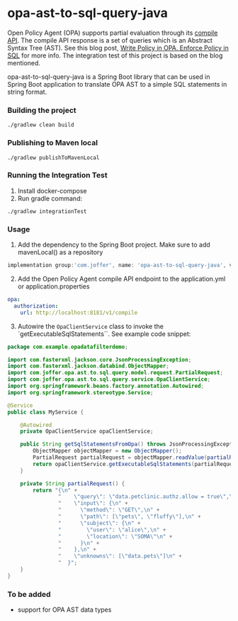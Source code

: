 # opa-ast-to-sql-query-java

Open Policy Agent (OPA) supports partial evaluation through its [compile API](https://www.openpolicyagent.org/docs/latest/rest-api/#compile-api).
The compile API response is a set of queries which is an Abstract Syntax Tree (AST).
See this blog post, [Write Policy in OPA. Enforce Policy in SQL](https://blog.openpolicyagent.org/write-policy-in-opa-enforce-policy-in-sql-d9d24db93bf4)
for more info. The integration test of this project is based on the blog mentioned.

opa-ast-to-sql-query-java is a Spring Boot library that can be used in Spring Boot application to translate OPA AST to a simple SQL statements in string format.

### Building the project
```console    
./gradlew clean build
```
### Publishing to Maven local
```console
./gradlew publishToMavenLocal
```
### Running the Integration Test
1. Install docker-compose
2. Run gradle command:
```console
./gradlew integrationTest
```
### Usage
1. Add the dependency to the Spring Boot project. Make sure to add mavenLocal() as a repository
```groovy
implementation group:'com.joffer', name: 'opa-ast-to-sql-query-java', version: '0.1'
````  
2. Add the Open Policy Agent compile API endpoint to the application.yml or application.properties
````yaml
opa:
  authorization:
    url: http://localhost:8181/v1/compile
````
3. Autowire the ``OpaClientService`` class to invoke the `getExecutableSqlStatements``. See example code snippet:

```java
package com.example.opadatafilterdemo;

import com.fasterxml.jackson.core.JsonProcessingException;
import com.fasterxml.jackson.databind.ObjectMapper;
import com.joffer.opa.ast.to.sql.query.model.request.PartialRequest;
import com.joffer.opa.ast.to.sql.query.service.OpaClientService;
import org.springframework.beans.factory.annotation.Autowired;
import org.springframework.stereotype.Service;

@Service
public class MyService {

    @Autowired
    private OpaClientService opaClientService;

    public String getSqlStatementsFromOpa() throws JsonProcessingException {
        ObjectMapper objectMapper = new ObjectMapper();
        PartialRequest partialRequest = objectMapper.readValue(partialRequest(), PartialRequest.class);
        return opaClientService.getExecutableSqlStatements(partialRequest);
    }

    private String partialRequest() {
        return "{\n" +
                "    \"query\": \"data.petclinic.authz.allow = true\",\n" +
                "    \"input\": {\n" +
                "      \"method\": \"GET\",\n" +
                "      \"path\": [\"pets\", \"fluffy\"],\n" +
                "      \"subject\": {\n" +
                "        \"user\": \"alice\",\n" +
                "        \"location\": \"SOMA\"\n" +
                "      }\n" +
                "    },\n" +
                "    \"unknowns\": [\"data.pets\"]\n" +
                "  }";
    }
}
```

### To be added
- support for OPA AST data types